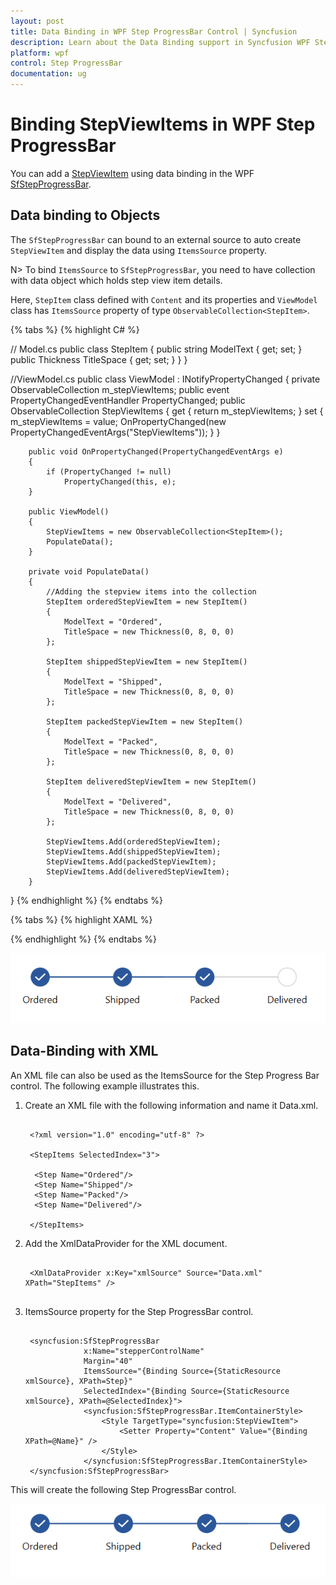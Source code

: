 ```yaml
---
layout: post
title: Data Binding in WPF Step ProgressBar Control | Syncfusion
description: Learn about the Data Binding support in Syncfusion WPF Step ProgressBar control and how to bind the properties.
platform: wpf
control: Step ProgressBar
documentation: ug
---
```


# Binding StepViewItems in WPF Step ProgressBar

You can add a [StepViewItem](https://help.syncfusion.com/cr/wpf/Syncfusion.UI.Xaml.ProgressBar.StepViewItem.html) using data binding in the WPF [SfStepProgressBar](https://help.syncfusion.com/cr/wpf/Syncfusion.UI.Xaml.ProgressBar.SfStepProgressBar.html).

## Data binding to Objects

The `SfStepProgressBar` can bound to an external source to auto create `StepViewItem` and display the data using `ItemsSource` property.   

N> To bind `ItemsSource` to `SfStepProgressBar`, you need to have collection with data object which holds step view item details.

Here, `StepItem` class defined with `Content` and its properties and `ViewModel` class has `ItemsSource` property of type `ObservableCollection<StepItem>`.

{% tabs %}
{% highlight C# %}

// Model.cs
public class StepItem 
    {
        public string ModelText { get; set; }       
        public Thickness TitleSpace { get; set; }
    }
}

//ViewModel.cs
public class ViewModel : INotifyPropertyChanged
{
        private ObservableCollection<StepItem> m_stepViewItems;
        public event PropertyChangedEventHandler PropertyChanged;
        public ObservableCollection<StepItem> StepViewItems
        {
            get
            {
                return m_stepViewItems;
            }
            set
            {
                m_stepViewItems = value;
                OnPropertyChanged(new PropertyChangedEventArgs("StepViewItems"));
            }
        }

        public void OnPropertyChanged(PropertyChangedEventArgs e)
        {
            if (PropertyChanged != null)
                PropertyChanged(this, e);
        }

        public ViewModel()
        {
            StepViewItems = new ObservableCollection<StepItem>();
            PopulateData();
        }

        private void PopulateData()
        {
            //Adding the stepview items into the collection
            StepItem orderedStepViewItem = new StepItem()
            {
                ModelText = "Ordered",
                TitleSpace = new Thickness(0, 8, 0, 0)
            };

            StepItem shippedStepViewItem = new StepItem()
            {
                ModelText = "Shipped",
                TitleSpace = new Thickness(0, 8, 0, 0)
            };

            StepItem packedStepViewItem = new StepItem()
            {
                ModelText = "Packed",
                TitleSpace = new Thickness(0, 8, 0, 0)
            };

            StepItem deliveredStepViewItem = new StepItem()
            {
                ModelText = "Delivered",
                TitleSpace = new Thickness(0, 8, 0, 0)
            };

            StepViewItems.Add(orderedStepViewItem);
            StepViewItems.Add(shippedStepViewItem);
            StepViewItems.Add(packedStepViewItem);
            StepViewItems.Add(deliveredStepViewItem);
        }
}
{% endhighlight %}
{% endtabs %}

{% tabs %}
{% highlight XAML %}

<Grid Name="grid">
        <syncfusion:SfStepProgressBar
                x:Name="stepperControlName"
                Margin="40"
                ItemsSource="{Binding StepViewItems}"
                Orientation="Horizontal"
                SelectedIndex="2">
                <syncfusion:SfStepProgressBar.ItemContainerStyle>
                    <Style TargetType="syncfusion:StepViewItem">
                        <Setter Property="Content" Value="{Binding ModelText}" />
                        <Setter Property="TextSpacing" Value="{Binding TitleSpace}" />
                    </Style>
                </syncfusion:SfStepProgressBar.ItemContainerStyle>
                <syncfusion:SfStepProgressBar.DataContext>
                    <local:ViewModel />
                </syncfusion:SfStepProgressBar.DataContext>
        </syncfusion:SfStepProgressBar>
</Grid>
{% endhighlight %}
{% endtabs %}

![WPF Step ProgressBar control auto creates stepview item from objects using data binding](Data-binding_images/Data-Binding.png)


## Data-Binding with XML

An XML file can also be used as the ItemsSource for the Step Progress Bar control. The following example illustrates this.

1. Create an XML file with the following information and name it Data.xml.

   ~~~xaml

	<?xml version="1.0" encoding="utf-8" ?>

    <StepItems SelectedIndex="3">

     <Step Name="Ordered"/>
     <Step Name="Shipped"/>
     <Step Name="Packed"/>
     <Step Name="Delivered"/>

    </StepItems>
   ~~~

			


2. Add the XmlDataProvider for the XML document.

   ~~~xaml

    <XmlDataProvider x:Key="xmlSource" Source="Data.xml" XPath="StepItems" />
			
   ~~~



3. ItemsSource property for the Step ProgressBar control.


   ~~~xaml
   
	<syncfusion:SfStepProgressBar
                x:Name="stepperControlName"
                Margin="40"
                ItemsSource="{Binding Source={StaticResource xmlSource}, XPath=Step}"
                SelectedIndex="{Binding Source={StaticResource xmlSource}, XPath=@SelectedIndex}">
                <syncfusion:SfStepProgressBar.ItemContainerStyle>
                    <Style TargetType="syncfusion:StepViewItem">
                        <Setter Property="Content" Value="{Binding XPath=@Name}" />
                    </Style>
                </syncfusion:SfStepProgressBar.ItemContainerStyle>
    </syncfusion:SfStepProgressBar>

   ~~~
		


This will create the following Step ProgressBar control.



![WPF Step ProgressBar auto creates stepview item from XML using data binding](Data-Binding_images/Data-Binding_img.png)

